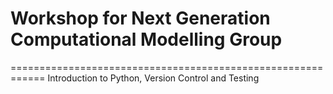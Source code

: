 # Workshop for Next Generation Computational Modelling Group 
============================================================
Introduction to Python, Version Control and Testing


